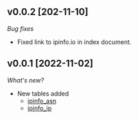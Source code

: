 ## v0.0.2 [202-11-10]

_Bug fixes_

- Fixed link to ipinfo.io in index document.

## v0.0.1 [2022-11-02]

_What's new?_

- New tables added
  - [ipinfo_asn](https://hub.steampipe.io/plugins/turbot/ipinfo/tables/ipinfo_asn)
  - [ipinfo_ip](https://hub.steampipe.io/plugins/turbot/ipinfo/tables/ipinfo_ip)
